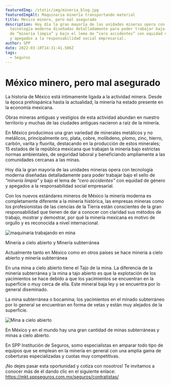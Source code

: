 ```yaml
---
featuredImg: /static/img/mineria_blog.jpg
featuredImgAlt: Maquinaria minería transportando material
title: México minero, pero mal asegurado
description: Hoy día la gran mayoría de las unidades mineras opera con
  tecnología moderna diseñadas detalladamente para poder trabajar bajo el sello
  de “minería limpia” y bajo el lema de “cero accidentes” con equidad de género
  y apegados a la responsabilidad social empresarial.
author: SPP
date: 2022-03-10T14:31:41.506Z
tags:
  - Seguros
---
```

# México minero, pero mal asegurado

La historia de México está íntimamente ligada a la actividad minera. Desde la época prehispánica hasta la actualidad, la minería ha estado presente en la economía mexicana.

Obras mineras antiguas y vestigios de esta actividad abundan en nuestro territorio y muchas de las ciudades antiguas nacieron a raíz de la minería.

En México producimos una gran variedad de minerales metálicos y no metálicos, principalmente oro, plata, cobre, molibdeno, plomo, zinc, hierro, carbón, varita y fluorita, destacando en la producción de estos minerales; 15 estados de la república mexicana que trabajan la minería bajo estrictas normas ambientales, de seguridad laboral y beneficiando ampliamente a las comunidades cercanas a las minas.

Hoy día la gran mayoría de las unidades mineras opera con tecnología moderna diseñadas detalladamente para poder trabajar bajo el sello de *“minería limpia”* y bajo el lema de *“cero accidentes”* con equidad de género y apegados a la responsabilidad social empresarial.

Con los nuevos estándares mineros de México la minería moderna es completamente diferente a la minería histórica, las empresas mineras como los profesionistas de las ciencias de la Tierra están conscientes de la gran responsabilidad que tienen de dar a conocer con claridad sus métodos de trabajo, mostrar y demostrar, por qué la minería mexicana es motivo de orgullo y es reconocida a nivel internacional.

![maquinaria trabajando en mina](/static/img/mineria_blog3.jpg "maquinaria amarilla ")

Minería a cielo abierto y Minería subterránea

Actualmente tanto en México como en otros países se hace minería a cielo abierto y minería subterránea

En una mina a cielo abierto tiene el Tajo de la mina. La diferencia de la minería subterránea y la mina a tajo abierto es que la explotación de los yacimientos se hace debido a que los yacimientos se encuentran en la superficie o muy cerca de ella. Este mineral baja ley y se encuentra por lo general diseminado.

La mina subterránea o bocamina; los yacimientos en el minado subterráneo por lo general se encuentran en forma de vetas y están muy alejados de la superficie.

![Mina a cielo abierto](/static/img/mineria_blog2.jpg)

En México y en el mundo hay una gran cantidad de minas subterráneas y minas a cielo abierto.

En SPP Institución de Seguros, somo especialistas en amparar todo tipo de equipos que se emplean en la minería en general con una amplia gama de coberturas especializadas y cuotas muy competitivas.

¡No dejes pasar esta oportunidad y cotiza con nosotros! Te invitamos a conocer más de él dando clic en el siguiente enlace: <https://mkt.sppseguros.com.mx/seguros/contratistas/>